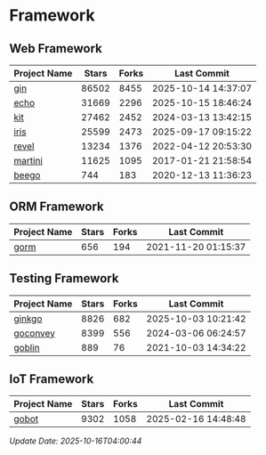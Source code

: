 # Framework

## Web Framework
| Project Name | Stars | Forks | Last Commit |
| ------------ | ----- | ----- | ----------- |
| [gin](https://github.com/gin-gonic/gin) | 86502 | 8455 | 2025-10-14 14:37:07 |
| [echo](https://github.com/labstack/echo) | 31669 | 2296 | 2025-10-15 18:46:24 |
| [kit](https://github.com/go-kit/kit) | 27462 | 2452 | 2024-03-13 13:42:15 |
| [iris](https://github.com/kataras/iris) | 25599 | 2473 | 2025-09-17 09:15:22 |
| [revel](https://github.com/revel/revel) | 13234 | 1376 | 2022-04-12 20:53:30 |
| [martini](https://github.com/go-martini/martini) | 11625 | 1095 | 2017-01-21 21:58:54 |
| [beego](https://github.com/astaxie/beego) | 744 | 183 | 2020-12-13 11:36:23 |

## ORM Framework
| Project Name | Stars | Forks | Last Commit |
| ------------ | ----- | ----- | ----------- |
| [gorm](https://github.com/jinzhu/gorm) | 656 | 194 | 2021-11-20 01:15:37 |

## Testing Framework
| Project Name | Stars | Forks | Last Commit |
| ------------ | ----- | ----- | ----------- |
| [ginkgo](https://github.com/onsi/ginkgo) | 8826 | 682 | 2025-10-03 10:21:42 |
| [goconvey](https://github.com/smartystreets/goconvey) | 8399 | 556 | 2024-03-06 06:24:57 |
| [goblin](https://github.com/franela/goblin) | 889 | 76 | 2021-10-03 14:34:22 |

## IoT Framework
| Project Name | Stars | Forks | Last Commit |
| ------------ | ----- | ----- | ----------- |
| [gobot](https://github.com/hybridgroup/gobot) | 9302 | 1058 | 2025-02-16 14:48:48 |

*Update Date: 2025-10-16T04:00:44*